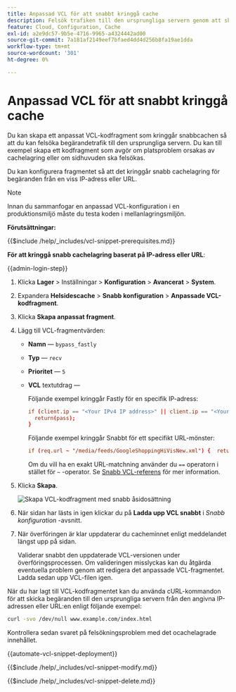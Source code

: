 ```yaml
---
title: Anpassad VCL för att snabbt kringgå cache
description: Felsök trafiken till den ursprungliga servern genom att skapa ett anpassat VCL-kodfragment som kringgår snabbcachen.
feature: Cloud, Configuration, Cache
exl-id: a2e9dc57-9b5e-4716-9965-a4324442ad00
source-git-commit: 7a181af2149eef7bfaed4dd4d256b8fa19ae1dda
workflow-type: tm+mt
source-wordcount: '301'
ht-degree: 0%

---
```


# Anpassad VCL för att snabbt kringgå cache

Du kan skapa ett anpassat VCL-kodfragment som kringgår snabbcachen så att du kan felsöka begärandetrafik till den ursprungliga servern. Du kan till exempel skapa ett kodfragment som avgör om platsproblem orsakas av cachelagring eller om sidhuvuden ska felsökas.

Du kan konfigurera fragmentet så att det kringgår snabb cachelagring för begäranden från en viss IP-adress eller URL.

>[!NOTE]
>
>Innan du sammanfogar en anpassad VCL-konfiguration i en produktionsmiljö måste du testa koden i mellanlagringsmiljön.

**Förutsättningar:**

{{$include /help/_includes/vcl-snippet-prerequisites.md}}

**För att kringgå snabb cachelagring baserat på IP-adress eller URL**:

{{admin-login-step}}

1. Klicka **Lager** > Inställningar > **Konfiguration** > **Avancerat** > **System**.

1. Expandera **Helsidescache** > **Snabb konfiguration** > **Anpassade VCL-kodfragment**.

1. Klicka **Skapa anpassat fragment**.

1. Lägg till VCL-fragmentvärden:

   - **Namn** — `bypass_fastly`

   - **Typ** — `recv`

   - **Prioritet** — `5`

   - **VCL** textutdrag —

     Följande exempel kringgår Fastly för en specifik IP-adress:

     ```conf
     if (client.ip == "<Your IPv4 IP address>" || client.ip == "<Your IPv6 IP address>") {
       return(pass);
     }
     ```

     Följande exempel kringgår Snabbt för ett specifikt URL-mönster:

     ```conf
     if (req.url ~ "/media/feeds/GoogleShoppingHiVisNew.xml") {  return (pass);}
     ```

     Om du vill ha en exakt URL-matchning använder du `==` operatorn i stället för `~` -operator. Se [Snabb VCL-referens] för mer information.

1. Klicka **Skapa**.

   ![Skapa VCL-kodfragment med snabb åsidosättning](/help/assets/cdn/fastly-create-bypass-snippet.png)

1. När sidan har lästs in igen klickar du på **Ladda upp VCL snabbt** i *Snabb konfiguration* -avsnitt.

1. När överföringen är klar uppdaterar du cacheminnet enligt meddelandet längst upp på sidan.

   Validerar snabbt den uppdaterade VCL-versionen under överföringsprocessen. Om valideringen misslyckas kan du åtgärda eventuella problem genom att redigera det anpassade VCL-fragmentet. Ladda sedan upp VCL-filen igen.

När du har lagt till VCL-kodfragmentet kan du använda cURL-kommandon för att skicka begäranden till den ursprungliga servern från den angivna IP-adressen eller URL:en enligt följande exempel:

```bash
curl -svo /dev/null www.example.com/index.html
```

Kontrollera sedan svaret på felsökningsproblem med det ocachelagrade innehållet.

{{automate-vcl-snippet-deployment}}

{{$include /help/_includes/vcl-snippet-modify.md}}

{{$include /help/_includes/vcl-snippet-delete.md}}

<!--External link definitions-->

[Snabb VCL-referens]: https://docs.fastly.com/vcl/
